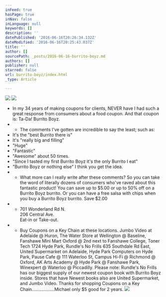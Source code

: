 ```yaml
---
inFeed: true
hasPage: true
inNav: false
inLanguage: null
keywords: []
description: ''
datePublished: '2016-06-16T20:26:34.132Z'
dateModified: '2016-06-16T20:25:43.037Z'
title: ''
author: []
sourcePath: _posts/2016-06-16-burrito-boyz.md
authors: []
publisher: null
starred: false
url: burrito-boyz/index.html
_type: Article

---
```

![](https://the-grid-user-content.s3-us-west-2.amazonaws.com/8a7341c4-b163-49a0-9d00-1a8792a092de.png)
![](https://the-grid-user-content.s3-us-west-2.amazonaws.com/ab77402e-2f6b-461c-b4df-0e031554d677.png)

* In my 34 years of making coupons for clients, NEVER have I had such a great response from consumers about a food coupon. And that coupon is: Ta-Da! Burrito Boyz.
* * The comments I've gotten are incredible to say the least; such as: 
* It's the "best Burrito there is" 
* It's "really big and filling" 
* "Huge"
* "Fantastic" 
* "Awesome" about 50 times. 
* "Since I tasted my first Burrito Boyz it's the only Burrito I eat" 
* "Burrito Boyz or nothing else" I think you get the idea.
* * What more can I really write after these comments? So you can take the word of literally dozens of consumers who've raved about this fantastic product! You can save up to $5.00 or up to 50% off on a Burrito Boyz burrito. Or you can have a free salsa with chips when you buy a Burrito Boyz burrito. Save $2.00
* * 701 Wonderland Rd N.  
206 Central Ave.  
Eat-in or Take-out. 
* * Buy Coupons on a Key Chain at these locations. Jumbo Video at Adelaide @ Huron, The Water Store at Wellington @ Baseline, Fanshawe Mini Mart Oxford @ 2nd next to Fanshawe College, Toner Tech 1724 Hyde Park, Rundle's No Frills 635 Southdale Rd East, United Supermarket on Adelaide, Hyde Park Computers on Hyde Park, Pause Cafe @ 111 Waterloo St, Campus Hi-Fi @ Richmond @ Oxford, AK Arts Academy @ Hyde Park @ Fanshawe Park, Winexpert @ Waterloo @ Piccadilly. Please note: Rundle's No Frills has our biggest supply of our newest coupon book with Burrito Boyz inside. Stores that have Newest books also are United Supermarket, and Jumbo Video. Thanks for shopping Coupons on a Key Chain..................Michael only $5 good for 2 years.
![](https://the-grid-user-content.s3-us-west-2.amazonaws.com/7d27b638-a2dc-4091-b009-de3b7b9aaf02.png)